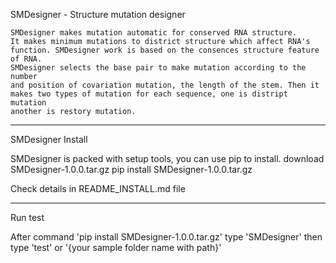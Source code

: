 SMDesigner - Structure mutation designer

    SMDesigner makes mutation automatic for conserved RNA structure. 
    It makes minimum mutations to district structure which affect RNA's 
    function. SMDesigner work is based on the consences structure feature of RNA.
    SMDesigner selects the base pair to make mutation according to the number
    and position of covariation mutation, the length of the stem. Then it 
    makes two types of mutation for each sequence, one is distript mutation
    another is restory mutation.

------------------------------------------------------------------------
SMDesigner Install

SMDesigner is packed with setup tools, you can use pip to install.
    download SMDesigner-1.0.0.tar.gz
    pip install SMDesigner-1.0.0.tar.gz

Check details in README_INSTALL.md file

------------------------------------------------------------------------
Run test

After command 'pip install SMDesigner-1.0.0.tar.gz'
type 'SMDesigner'
then type 'test' or '{your sample folder name with path}'
    
